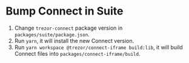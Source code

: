 # Bump Connect in Suite

1. Change `trezor-connect` package version in `packages/suite/package.json`.
1. Run `yarn`, it will install the new Connect version.
1. Run `yarn workspace @trezor/connect-iframe build:lib`, it will build Connect files into `packages/connect-iframe/build`.
